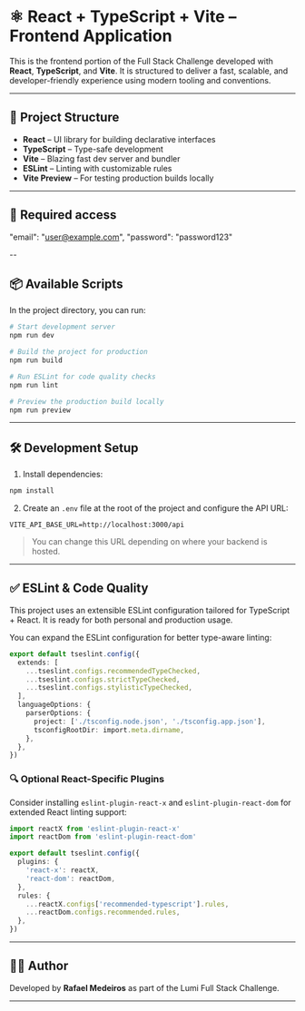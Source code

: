 # ⚛️ React + TypeScript + Vite – Frontend Application

This is the frontend portion of the Full Stack Challenge developed with **React**, **TypeScript**, and **Vite**. It is structured to deliver a fast, scalable, and developer-friendly experience using modern tooling and conventions.

---

## 🚀 Project Structure

- **React** – UI library for building declarative interfaces
- **TypeScript** – Type-safe development
- **Vite** – Blazing fast dev server and bundler
- **ESLint** – Linting with customizable rules
- **Vite Preview** – For testing production builds locally

---

## 🚀 Required access 

  "email": "user@example.com",
  "password": "password123"

--

## 📦 Available Scripts

In the project directory, you can run:

```bash
# Start development server
npm run dev

# Build the project for production
npm run build

# Run ESLint for code quality checks
npm run lint

# Preview the production build locally
npm run preview
```

---

## 🛠️ Development Setup

1. Install dependencies:

```bash
npm install
```

2. Create an `.env` file at the root of the project and configure the API URL:

```env
VITE_API_BASE_URL=http://localhost:3000/api
```

> You can change this URL depending on where your backend is hosted.

---

## ✅ ESLint & Code Quality

This project uses an extensible ESLint configuration tailored for TypeScript + React. It is ready for both personal and production usage.

You can expand the ESLint configuration for better type-aware linting:

```ts
export default tseslint.config({
  extends: [
    ...tseslint.configs.recommendedTypeChecked,
    ...tseslint.configs.strictTypeChecked,
    ...tseslint.configs.stylisticTypeChecked,
  ],
  languageOptions: {
    parserOptions: {
      project: ['./tsconfig.node.json', './tsconfig.app.json'],
      tsconfigRootDir: import.meta.dirname,
    },
  },
})
```

### 🔍 Optional React-Specific Plugins

Consider installing `eslint-plugin-react-x` and `eslint-plugin-react-dom` for extended React linting support:

```ts
import reactX from 'eslint-plugin-react-x'
import reactDom from 'eslint-plugin-react-dom'

export default tseslint.config({
  plugins: {
    'react-x': reactX,
    'react-dom': reactDom,
  },
  rules: {
    ...reactX.configs['recommended-typescript'].rules,
    ...reactDom.configs.recommended.rules,
  },
})
```
---

## 👨‍💻 Author

Developed by **Rafael Medeiros** as part of the Lumi Full Stack Challenge.

---
